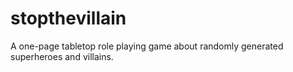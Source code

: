 # stopthevillain
A one-page tabletop role playing game about randomly generated superheroes and villains.
